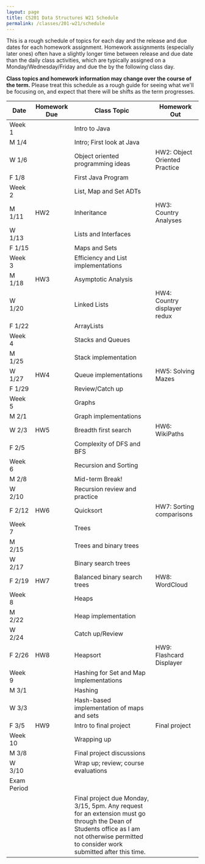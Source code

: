 ```yaml
---
layout: page
title: CS201 Data Structures W21 Schedule
permalink: /classes/201-w21/schedule
---
```


This is a rough schedule of topics for each day and the release and due dates for each homework assignment. Homework assignments (especially later ones) often have a slightly longer time between release and due date than the daily class activities, which are typically assigned on a Monday/Wednesday/Friday and due the by the following class day. 

**Class topics and homework information may change over the course of the term.** Please treat this schedule as a rough guide for seeing what we'll be focusing on, and expect that there will be shifts as the term progresses.

| Date	| Homework Due	| Class Topic |	Homework Out |
| ------- | --------------- | ------------- | -------------- |
| Week 1 | | Intro to Java | |
| M 1/4 | | Intro; First look at Java	| |
| W 1/6 | |	Object oriented programming ideas |	HW2: Object Oriented Practice |
| F 1/8 |	| First Java Program |	 |
| Week 2 | | List, Map and Set ADTs | |
| M 1/11 |	HW2	| Inheritance |	HW3: Country Analyses |
| W 1/13 |	|	Lists and Interfaces	| |
| F 1/15 | |		Maps and Sets	| |
| Week 3 | | Efficiency and List implementations | |
| M 1/18 |	HW3	| Asymptotic Analysis	| |
| W 1/20 |	 |	Linked Lists | HW4: Country displayer redux |
| F 1/22 | |		ArrayLists	| |
| Week 4 | | Stacks and Queues | |
| M 1/25 | |		Stack implementation	| |
| W 1/27 |	HW4 |	Queue implementations	| HW5: Solving Mazes |
| F 1/29 | |		Review/Catch up	| |
| Week 5 | | Graphs | |
| M 2/1 | |	Graph implementations	| |
| W 2/3 |	HW5	| Breadth first search	| HW6: WikiPaths |
| F 2/5 | |	Complexity of DFS and BFS	| |
| Week 6 | | Recursion and Sorting | |
| M 2/8	| |	Mid-term Break!	| |
| W 2/10 | |	Recursion review and practice | |
| F 2/12 | HW6	| Quicksort	| HW7: Sorting comparisons |
| Week 7 | | Trees | |
| M 2/15 | |		Trees and binary trees	| |
| W 2/17 | |	Binary search trees		 | |
| F 2/19 |	HW7 |	Balanced binary search trees	| HW8: WordCloud |
| Week 8 | | Heaps | |
| M 2/22 |  |		Heap implementation	| |
| W 2/24 | |	Catch up/Review		 | |	
| F 2/26 | HW8	|  Heapsort |	HW9: Flashcard Displayer |
| Week 9 | | Hashing for Set and Map Implementations | |
| M 3/1 | |		Hashing	| |	
| W 3/3 | |	Hash-based implementation of maps and sets | |
| F 3/5 | HW9 |	Intro to final project |	Final project |
| Week 10 | | Wrapping up | |
| M 3/8	| |  Final project discussions | |
| W 3/10 | | Wrap up; review; course evaluations	| |
| Exam Period | | | |
| | | Final project due Monday, 3/15, 5pm. Any request for an extension must go through the Dean of Students office as I am not otherwise permitted to consider work submitted after this time. | |